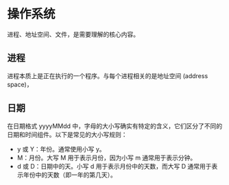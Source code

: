 # 操作系统

进程、地址空间、文件，是需要理解的核心内容。

## 进程

进程本质上是正在执行的一个程序。与每个进程相关的是地址空间 (address space)，

## 日期

在日期格式 yyyyMMdd 中，字母的大小写确实有特定的含义，它们区分了不同的日期和时间组件。以下是常见的大小写规则：

- y 或 Y：年份。通常使用小写 y。
- M：月份。大写 M 用于表示月份，因为小写 m 通常用于表示分钟。
- d 或 D：日期中的天。小写 d 用于表示月份中的天数，而大写 D 通常用于表示年份中的天数（即一年的第几天）。
